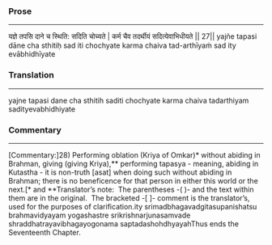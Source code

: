 ### Prose 
 --- 
यज्ञे तपसि दाने च स्थिति: सदिति चोच्यते |
कर्म चैव तदर्थीयं सदित्येवाभिधीयते || 27||
yajñe tapasi dāne cha sthitiḥ sad iti chochyate
karma chaiva tad-arthīyaṁ sad ity evābhidhīyate

### Translation 
 --- 
yajne tapasi dane cha sthitih saditi chochyate karma chaiva tadarthiyam sadityevabhidhiyate

### Commentary 
 --- 
[Commentary:]28) Performing oblation (Kriya of Omkar)* without abiding in Brahman, giving (giving Kriya),** performing tapasya - meaning, abiding in Kutastha - it is non-truth [asat] when doing such without abiding in Brahman; there is no beneficence for that person in either this world or the next.[* and **Translator’s note:  The parentheses -( )- and the text within them are in the original.  The bracketed -[ ]- comment is the translator’s, used for the purposes of clarification.ity srimadbhagavadgitasupanishatsu brahmavidyayam yogashastre srikrishnarjunasamvade shraddhatrayavibhagayogonama saptadashohdhyayahThus ends the Seventeenth Chapter.